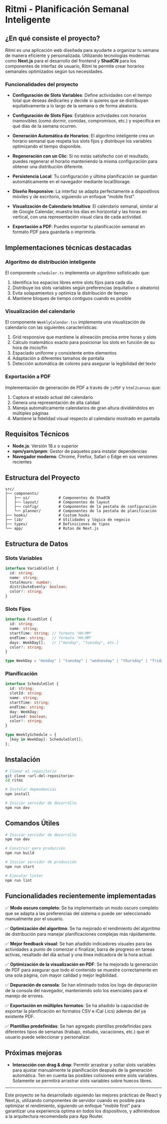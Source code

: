 # Ritmi - Planificación Semanal Inteligente

## ¿En qué consiste el proyecto?

Ritmi es una aplicación web diseñada para ayudarte a organizar tu semana de manera eficiente y personalizada. Utilizando tecnologías modernas como **Next.js** para el desarrollo del frontend y **ShadCN** para los componentes de interfaz de usuario, Ritmi te permite crear horarios semanales optimizados según tus necesidades.

### Funcionalidades del proyecto

- **Configuración de Slots Variables**: Define actividades con el tiempo total que deseas dedicarles y decide si quieres que se distribuyan equitativamente a lo largo de la semana o de forma aleatoria.

- **Configuración de Slots Fijos**: Establece actividades con horarios inamovibles (como dormir, comidas, compromisos, etc.) y especifica en qué días de la semana ocurren.

- **Generación Automática de Horarios**: El algoritmo inteligente crea un horario semanal que respeta tus slots fijos y distribuye los variables optimizando el tiempo disponible.

- **Regeneración con un Clic**: Si no estás satisfecho con el resultado, puedes regenerar el horario manteniendo la misma configuración para obtener una distribución diferente.

- **Persistencia Local**: Tu configuración y última planificación se guardan automáticamente en el navegador mediante localStorage.

- **Diseño Responsive**: La interfaz se adapta perfectamente a dispositivos móviles y de escritorio, siguiendo un enfoque "mobile first".

- **Visualización de Calendario Intuitiva**: El calendario semanal, similar al de Google Calendar, muestra los días en horizontal y las horas en vertical, con una representación visual clara de cada actividad.

- **Exportación a PDF**: Puedes exportar tu planificación semanal en formato PDF para guardarla o imprimirla.

## Implementaciones técnicas destacadas

### Algoritmo de distribución inteligente

El componente `scheduler.ts` implementa un algoritmo sofisticado que:

1. Identifica los espacios libres entre slots fijos para cada día
2. Distribuye los slots variables según preferencias (equitativo o aleatorio)
3. Evita solapamientos y optimiza la distribución de tiempo
4. Mantiene bloques de tiempo contiguos cuando es posible

### Visualización del calendario

El componente `WeeklyCalendar.tsx` implementa una visualización de calendario con las siguientes características:

1. Grid responsive que mantiene la alineación precisa entre horas y slots
2. Cálculo matemático exacto para posicionar los slots en función de su hora de inicio/fin
3. Espaciado uniforme y consistente entre elementos
4. Adaptación a diferentes tamaños de pantalla
5. Detección automática de colores para asegurar la legibilidad del texto

### Exportación a PDF

Implementación de generación de PDF a través de `jsPDF` y `html2canvas` que:

1. Captura el estado actual del calendario
2. Genera una representación de alta calidad
3. Maneja automáticamente calendarios de gran altura dividiéndolos en múltiples páginas
4. Mantiene la fidelidad visual respecto al calendario mostrado en pantalla

## Requisitos Técnicos

- **Node.js**: Versión 18.x o superior
- **npm/yarn/pnpm**: Gestor de paquetes para instalar dependencias
- **Navegador moderno**: Chrome, Firefox, Safari o Edge en sus versiones recientes

## Estructura del Proyecto

```
src/
├── components/
│   ├── ui/             # Componentes de ShadCN
│   ├── layout/         # Componentes de layout
│   ├── config/         # Componentes de la pestaña de configuración
│   └── planner/        # Componentes de la pestaña de planificación
├── hooks/              # Custom hooks
├── lib/                # Utilidades y lógica de negocio
├── types/              # Definiciones de tipos
└── app/                # Rutas de Next.js
```

## Estructura de Datos

### Slots Variables
```typescript
interface VariableSlot {
  id: string;
  name: string;
  totalHours: number;
  distributeEvenly: boolean;
  color?: string;
}
```

### Slots Fijos
```typescript
interface FixedSlot {
  id: string;
  name: string;
  startTime: string; // formato "HH:MM"
  endTime: string;   // formato "HH:MM"
  days: WeekDay[];   // ["monday", "tuesday", etc.]
  color?: string;
}

type WeekDay = "monday" | "tuesday" | "wednesday" | "thursday" | "friday" | "saturday" | "sunday";
```

### Planificación
```typescript
interface ScheduleSlot {
  id: string;
  slotId: string;
  name: string;
  startTime: string;
  endTime: string;
  day: WeekDay;
  isFixed: boolean;
  color?: string;
}

type WeeklySchedule = {
  [key in WeekDay]: ScheduleSlot[];
};
```

## Instalación

```bash
# Clonar el repositorio
git clone <url-del-repositorio>
cd ritmi

# Instalar dependencias
npm install

# Iniciar servidor de desarrollo
npm run dev
```

## Comandos Útiles

```bash
# Iniciar servidor de desarrollo
npm run dev

# Construir para producción
npm run build

# Iniciar servidor de producción
npm run start

# Ejecutar linter
npm run lint
```

## Funcionalidades recientemente implementadas

✅ **Modo oscuro completo**: Se ha implementado un modo oscuro completo que se adapta a las preferencias del sistema o puede ser seleccionado manualmente por el usuario.

✅ **Optimización del algoritmo**: Se ha mejorado el rendimiento del algoritmo de distribución para manejar planificaciones complejas más rápidamente.

✅ **Mejor feedback visual**: Se han añadido indicadores visuales para las actividades a punto de comenzar o finalizar, barra de progreso en tareas activas, resaltado del día actual y una línea indicadora de la hora actual.

✅ **Optimización de la visualización en PDF**: Se ha mejorado la generación de PDF para asegurar que todo el contenido se muestre correctamente en una sola página, con mayor calidad y mejor legibilidad.

✅ **Depuración de consola**: Se han eliminado todos los logs de depuración de la consola del navegador, manteniendo solo los esenciales para el manejo de errores.

✅ **Exportación en múltiples formatos**: Se ha añadido la capacidad de exportar la planificación en formatos CSV e iCal (.ics) además del ya existente PDF.

✅ **Plantillas predefinidas**: Se han agregado plantillas predefinidas para diferentes tipos de semanas (trabajo, estudio, vacaciones, etc.) que el usuario puede seleccionar y personalizar.

## Próximas mejoras

- **Interacción con drag & drop**: Permitir arrastrar y soltar slots variables para ajustar manualmente la planificación después de la generación automática. Ten en cuenta las posibles colisiones entre slots variables. Solamente se permitirá arrastrar slots variables sobre huecos libres.

---

Este proyecto se ha desarrollado siguiendo las mejores prácticas de React y Next.js, utilizando componentes de servidor cuando es posible para optimizar el rendimiento, siguiendo un enfoque "mobile first" para garantizar una experiencia óptima en todos los dispositivos, y adhiriéndose a la arquitectura recomendada para App Router.
